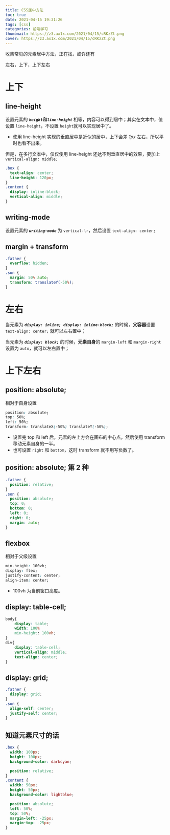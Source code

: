 ```yaml
---
title: CSS居中方法
toc: true
date: 2021-04-15 19:31:26
tags: [css]
categories: 前端学习
thumbnail: https://z3.ax1x.com/2021/04/15/cRKzZt.png
cover: https://z3.ax1x.com/2021/04/15/cRKzZt.png
---
```


收集常见的元素居中方法，正在找，或许还有

左右，上下，上下左右

<!-- more -->

# 上下

## line-height

设置元素的 **_`height`_**和**_`line-height`_** 相等，内容可以得到居中；其实在文本中，值设置 `line-height`，不设置 `height`就可以实现居中了。

- 使用 line-height 实现的垂直居中是近似的居中，上下会差 _1px_ 左右，所以平时也看不出来。

但是，在多行文本中，仅仅使用 line-height 还达不到垂直居中的效果，要加上`vertical-align: middle;`

```css
.box {
  text-align: center;
  line-height: 120px;
}
.content {
  display: inline-block;
  vertical-align: middle;
}
```

## writing-mode

设置元素的 **_`writing-mode`_** 为 `vertical-lr`，然后设置 `text-align: center;`

## margin + transform

```css
.father {
  overflow: hidden;
}
.son {
  margin: 50% auto;
  transform: translateY(-50%);
}
```

# 左右

当元素为 **_`display: inline; display: inline-block;`_** 的时候，**父容器**设置 `text-align: center;` 就可以左右置中；

当元素为 **_`display: block;`_** 的时候，**元素自身**的 `margin-left` 和 `margin-right` 设置为 `auto`，就可以左右置中；

# 上下左右

## position: absolute;

相对于自身设置

```css
position: absolute;
top: 50%;
left: 50%;
transform: translateX(-50%) translateY(-50%);
```

- 设置完 top 和 left 后，元素的左上方会在画布的中心点，然后使用 transform 移动元素自身的一半。
- 也可设置 `right` 和 `bottom`，这时 transform 就不用写负数了。

## position: absolute; 第 2 种

```css
.father {
  position: relative;
}
.son {
  position: absolute;
  top: 0;
  bottom: 0;
  left: 0;
  right: 0;
  margin: auto;
}
```

## flexbox

相对于父级设置

```css
min-height: 100vh;
display: flex;
justify-content: center;
align-item: center;
```

- 100vh 为当前窗口高度。

## display: table-cell;

```css
body{
    display: table;
	width: 100%
	min-height: 100vh;
}
div{
    display: table-cell;
    vertical-align: middle;
    text-align: center;
}
```

## display: grid;

```css
.father {
  display: grid;
}
.son {
  align-self: center;
  justify-self: center;
}
```

## 知道元素尺寸的话

```css
.box {
  width: 100px;
  height: 100px;
  background-color: darkcyan;

  position: relative;
}
.content {
  width: 50px;
  height: 50px;
  background-color: lightblue;

  position: absolute;
  left: 50%;
  top: 50%;
  margin-left: -25px;
  margin-top: -25px;
}
```
